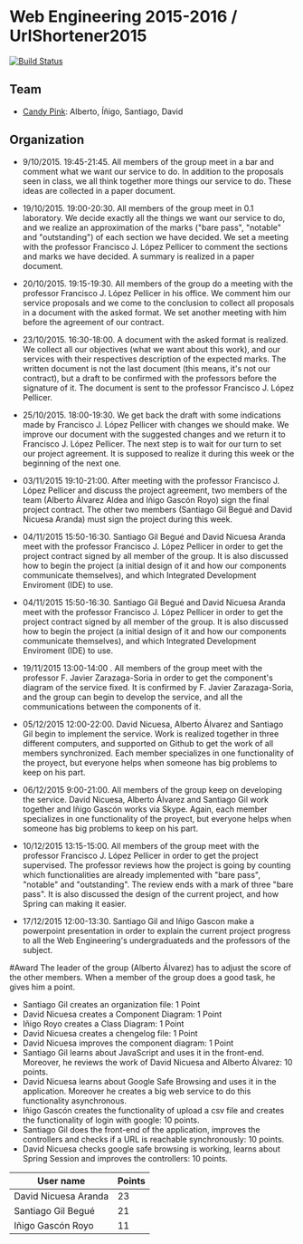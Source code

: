 # Web Engineering 2015-2016 / UrlShortener2015
[![Build Status](https://travis-ci.org/albert17/UrlShortener2015.svg)](https://travis-ci.org/albert17/UrlShortener2015)

## Team

* [Candy Pink](candy-pink): Alberto, Íñigo, Santiago, David

## Organization

* 9/10/2015. 19:45-21:45. All members of the group meet in a bar and comment what we want our service to do. In addition to the proposals seen in class, we all think together more things our service to do. These ideas are collected in a paper document.

* 19/10/2015. 19:00-20:30. All members of the group meet in 0.1 laboratory. We decide exactly all the things we want our service to do, and we realize an approximation of the marks ("bare pass", "notable" and "outstanding") of each section we have decided. We set a meeting with the professor Francisco J. López Pellicer to comment the sections and marks we have decided. A summary is realized in a paper document.

* 20/10/2015. 19:15-19:30. All members of the group do a meeting with the professor Francisco J. López Pellicer in his office. We comment him our service proposals and we come to the conclusion to collect all proposals in a document with the asked format. We set another meeting with him before the agreement of our contract.

* 23/10/2015. 16:30-18:00. A document with the asked format is realized. We collect all our objectives (what we want about this work), and our services with their respectives description of the expected marks. The written document is not the last document (this means, it's not our contract), but a draft to be confirmed with the professors before the signature of it. The document is sent to the professor Francisco J. López Pellicer.

* 25/10/2015. 18:00-19:30. We get back the draft with some indications made by Francisco J. López Pellicer with changes we should make. We improve our document with the suggested changes and we return it to Francisco J. López Pellicer. The next step is to wait for our turn to set our project agreement. It is supposed to realize it during this week or the beginning of the next one.

* 03/11/2015 19:10-21:00. After meeting with the professor Francisco J. López Pellicer and discuss the project agreement, two members of the team (Alberto Álvarez Aldea and Iñigo Gascón Royo) sign the final project contract. The other two members (Santiago Gil Begué and David Nicuesa Aranda) must sign the project during this week.

* 04/11/2015 15:50-16:30. Santiago Gil Begué and David Nicuesa Aranda meet with the professor Francisco J. López Pellicer in order to get the project contract signed by all member of the group. It is also discussed how to begin the project (a initial design of it and how our components communicate themselves), and which Integrated Development Enviroment (IDE) to use.

* 04/11/2015 15:50-16:30. Santiago Gil Begué and David Nicuesa Aranda meet with the professor Francisco J. López Pellicer in order to get the project contract signed by all member of the group. It is also discussed how to begin the project (a initial design of it and how our components communicate themselves), and which Integrated Development Enviroment (IDE) to use.

* 19/11/2015 13:00-14:00 . All members of the group meet with the professor F. Javier Zarazaga-Soria in order to get the component's diagram of the service fixed. It is confirmed by F. Javier Zarazaga-Soria, and the group can begin to develop the service, and all the communications between the components of it.

* 05/12/2015 12:00-22:00. David Nicuesa, Alberto Álvarez and Santiago Gil begin to implement the service. Work is realized together in three different computers, and supported on Github to get the work of all members synchronized. Each member specializes in one functionality of the proyect, but everyone helps when someone has big problems to keep on his part.
 
* 06/12/2015 9:00-21:00. All members of the group keep on developing the service. David Nicuesa, Alberto Álvarez and Santiago Gil work together and Iñigo Gascón works via Skype. Again, each member specializes in one functionality of the proyect, but everyone helps when someone has big problems to keep on his part.

* 10/12/2015 13:15-15:00. All members of the group meet with the professor Francisco J. López Pellicer in order to get the project supervised. The professor reviews how the project is going by counting which functionalities are already implemented with "bare pass", "notable" and "outstanding". The review ends with a mark of three "bare pass". It is also discussed the design of the current project, and how Spring can making it easier.

* 17/12/2015 12:00-13:30. Santiago Gil and Iñigo Gascon make a powerpoint presentation in order to explain the current project progress to all the Web Engineering's undergraduateds and the professors of the subject.

#Award 
The leader of the group (Alberto Álvarez) has to adjust the score of the other members. When a member of the group does a good task, he gives him a point.

* Santiago Gil creates an organization file: 1 Point
* David Nicuesa creates a Component Diagram: 1 Point
* Iñigo Royo creates a Class Diagram: 1 Point
* David Nicuesa creates a chengelog file: 1 Point
* David Nicuesa improves the component diagram: 1 Point
* Santiago Gil learns about JavaScript and uses it in the front-end. Moreover, he reviews the work of David Nicuesa and Alberto        Álvarez: 10 points.
* David Nicuesa learns about Google Safe Browsing and uses it in the application. Moreover he creates a big web service to do this functionality asynchronous.
* Iñigo Gascón creates the functionality of upload a csv file and creates the functionality of login with google: 10 points.
* Santiago Gil does the front-end of the application, improves the controllers and checks if a URL is reachable synchronously: 10 points.
* David Nicuesa checks google safe browsing is working, learns about Spring Session and improves the controllers: 10 points.

User name            | Points
---------------------|-------
David Nicuesa Aranda | 23
Santiago Gil Begué   | 21
Iñigo Gascón Royo    | 11


